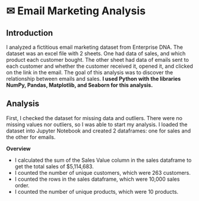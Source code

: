 # ✉ Email Marketing Analysis
## Introduction
I analyzed a fictitious email marketing dataset from Enterprise DNA. The dataset was an excel file with 2 sheets. One had data of sales, and which product each customer bought. The other sheet had data of emails sent to each customer and whether the customer received it, opened it, and clicked on the link in the email. The goal of this analysis was to discover the relationship between emails and sales. **I used Python with the libraries NumPy, Pandas, Matplotlib, and Seaborn for this analysis.**

## Analysis
First, I checked the dataset for missing data and outliers. There were no missing values nor outliers, so I was able to start my analysis. I loaded the dataset into Jupyter Notebook and created 2 dataframes: one for sales and the other for emails. 

**Overview**
- I calculated the sum of the Sales Value column in the sales dataframe to get the total sales of $5,114,683.
- I counted the number of unique customers, which were 263 customers.
- I counted the rows in the sales dataframe, which were 10,000 sales order.
- I counted the number of unique products, which were 10 products.

